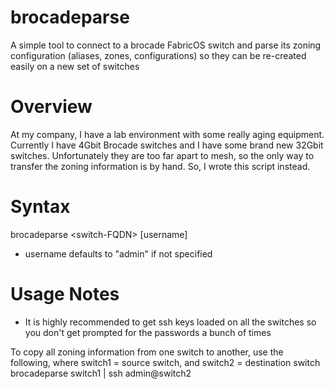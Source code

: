 # brocadeparse
A simple tool to connect to a brocade FabricOS switch and parse its zoning configuration (aliases, zones, configurations) so they can be re-created easily on a new set of switches

# Overview

At my company, I have a lab environment with some really aging equipment.  Currently I have 4Gbit Brocade switches and I have some brand new 32Gbit switches.  Unfortunately they are too far apart to mesh, so the only way to transfer the zoning information is by hand.  So, I wrote this script instead.

# Syntax

brocadeparse \<switch-FQDN\> [username]
* username defaults to "admin" if not specified

# Usage Notes
* It is highly recommended to get ssh keys loaded on all the switches so you don't get prompted for the passwords a bunch of times

To copy all zoning information from one switch to another, use the following, where switch1 = source switch, and switch2 = destination switch
    brocadeparse switch1 | ssh admin@switch2
